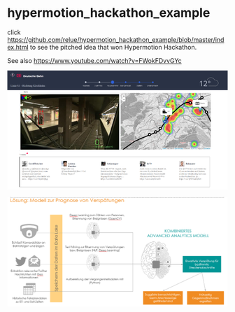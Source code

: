 # hypermotion_hackathon_example
click https://github.com/relue/hypermotion_hackathon_example/blob/master/index.html to see the pitched idea that won Hypermotion Hackathon.

See also https://www.youtube.com/watch?v=FWokFDvvGYc
 
 ![Image description](doc/conc2.png)
 
![Image description](doc/conc1.png)


